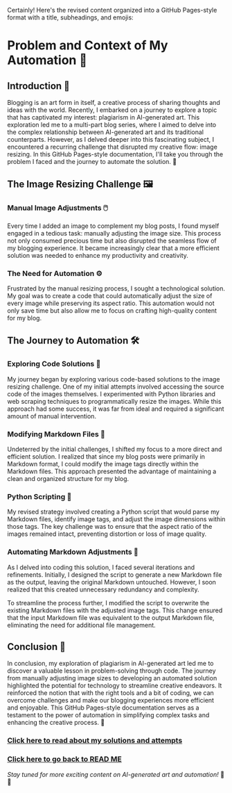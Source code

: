 Certainly! Here's the revised content organized into a GitHub Pages-style format with a title, subheadings, and emojis:

# Problem and Context of My Automation 🤖

## Introduction 📖

Blogging is an art form in itself, a creative process of sharing thoughts and ideas with the world. Recently, I embarked on a journey to explore a topic that has captivated my interest: plagiarism in AI-generated art. This exploration led me to a multi-part blog series, where I aimed to delve into the complex relationship between AI-generated art and its traditional counterparts. However, as I delved deeper into this fascinating subject, I encountered a recurring challenge that disrupted my creative flow: image resizing. In this GitHub Pages-style documentation, I'll take you through the problem I faced and the journey to automate the solution. 🚀

## The Image Resizing Challenge 🖼️

### Manual Image Adjustments 🖱️

Every time I added an image to complement my blog posts, I found myself engaged in a tedious task: manually adjusting the image size. This process not only consumed precious time but also disrupted the seamless flow of my blogging experience. It became increasingly clear that a more efficient solution was needed to enhance my productivity and creativity. 

### The Need for Automation ⚙️

Frustrated by the manual resizing process, I sought a technological solution. My goal was to create a code that could automatically adjust the size of every image while preserving its aspect ratio. This automation would not only save time but also allow me to focus on crafting high-quality content for my blog.

## The Journey to Automation 🛠️

### Exploring Code Solutions 🧰

My journey began by exploring various code-based solutions to the image resizing challenge. One of my initial attempts involved accessing the source code of the images themselves. I experimented with Python libraries and web scraping techniques to programmatically resize the images. While this approach had some success, it was far from ideal and required a significant amount of manual intervention.

### Modifying Markdown Files 📝

Undeterred by the initial challenges, I shifted my focus to a more direct and efficient solution. I realized that since my blog posts were primarily in Markdown format, I could modify the image tags directly within the Markdown files. This approach presented the advantage of maintaining a clean and organized structure for my blog.

### Python Scripting 🐍

My revised strategy involved creating a Python script that would parse my Markdown files, identify image tags, and adjust the image dimensions within those tags. The key challenge was to ensure that the aspect ratio of the images remained intact, preventing distortion or loss of image quality.

### Automating Markdown Adjustments 🚀

As I delved into coding this solution, I faced several iterations and refinements. Initially, I designed the script to generate a new Markdown file as the output, leaving the original Markdown untouched. However, I soon realized that this created unnecessary redundancy and complexity.

To streamline the process further, I modified the script to overwrite the existing Markdown files with the adjusted image tags. This change ensured that the input Markdown file was equivalent to the output Markdown file, eliminating the need for additional file management.

## Conclusion 🎉

In conclusion, my exploration of plagiarism in AI-generated art led me to discover a valuable lesson in problem-solving through code. The journey from manually adjusting image sizes to developing an automated solution highlighted the potential for technology to streamline creative endeavors. It reinforced the notion that with the right tools and a bit of coding, we can overcome challenges and make our blogging experiences more efficient and enjoyable. This GitHub Pages-style documentation serves as a testament to the power of automation in simplifying complex tasks and enhancing the creative process. 🌟

### [Click here to read about my solutions and attempts](Solutions_and_Attempts.md)
### [Click here to go back to READ ME](README.md)
*Stay tuned for more exciting content on AI-generated art and automation!* 🤖🎨
